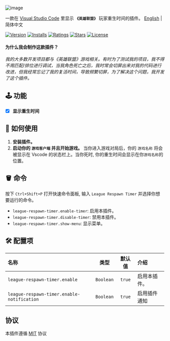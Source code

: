 ![image](https://raw.githubusercontent.com/Coooookies/vscode-league-respawn-timer/master/assets/banner.jpg)

一款在 [Visual Studio Code](https://code.visualstudio.com) 里显示 **`《英雄联盟》`** 玩家重生时间的插件。
[English](https://github.com/Coooookies/vscode-league-respawn-timer/blob/master/README.md) | 简体中文

[![Version](https://img.shields.io/visual-studio-marketplace/v/ButterCookies.league-respawn-timer?logo=visualstudiocode&style=flat-square)](https://marketplace.visualstudio.com/items?itemName=ButterCookies.league-respawn-timer) [![Installs](https://img.shields.io/visual-studio-marketplace/i/ButterCookies.league-respawn-timer?style=flat-square)](https://marketplace.visualstudio.com/items?itemName=ButterCookies.league-respawn-timer) [![Ratings](https://img.shields.io/visual-studio-marketplace/r/ButterCookies.league-respawn-timer?style=flat-square)](https://marketplace.visualstudio.com/items?itemName=ButterCookies.league-respawn-timer) [![Stars](https://img.shields.io/github/stars/Coooookies/vscode-league-respawn-timer?logo=github&style=flat-square)](https://github.com/Coooookies/vscode-league-respawn-timer) [![License](https://img.shields.io/github/license/Coooookies/vscode-league-respawn-timer?style=flat-square)](https://github.com/Coooookies/vscode-league-respawn-timer)

#### 为什么我会制作这款插件？

_我的大多数开发项目都与《英雄联盟》游戏相关。有时为了测试我的项目，我不得不用匹配/排位进行调试，当我角色死亡之后，我时常会切屏出来对我的代码进行改进，但我经常忘记了我的复活时间，导致频繁切屏，为了解决这个问题，我开发了这个插件。_

## 🕹️ 功能

- [x] **显示重生时间**

## 🔧 如何使用

1. **安装插件。**
2. **启动你的 `游戏客户端` 并且开始游戏。**
   当你进入游戏对局后，你的 `游戏名称` 将会被显示在 Vscode 的状态栏上。当你死时, 你的重生时间会显示在你`游戏名称`的位置。

## 🪣 命令

按下 `Ctrl+Shift+P` 打开快速命令面板, 输入 `League Respawn Timer` 并选择你想要运行的命令。

- `league-respawn-timer.enable-timer`: 启用本插件。
- `league-respawn-timer.disable-timer`: 禁用本插件。
- `league-respawn-timer.show-menu`: 显示菜单。

## 🛠️ 配置项

| 名称                                       |   类型    | 默认值 | 介绍         |
| :----------------------------------------- | :-------: | :----: | :----------- |
| `league-respawn-timer.enable`              | `Boolean` | `true` | 启用本插件。 |
| `league-respawn-timer.enable-notification` | `Boolean` | `true` | 启用插件通知 |

## 协议

本插件遵循 [MIT](LICENSE) 协议
